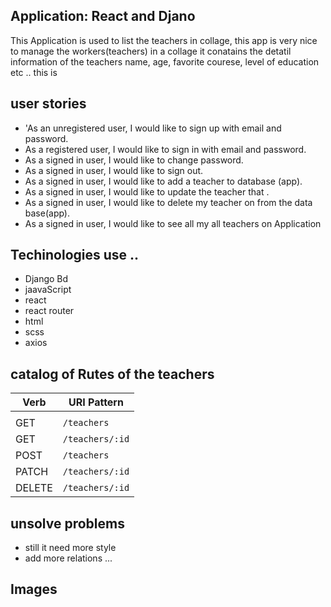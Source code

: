 ## Application: React and Djano

This Application is used to list the teachers in collage, this app is very nice to
manage the workers(teachers) in a collage it conatains the detatil information of  the teachers name, age, favorite courese, level of education etc ..
this is

## user stories

- 'As an unregistered user, I would like to sign up with email and password.
- As a registered user, I would like to sign in with email and password.
- As a signed in user, I would like to change password.
- As a signed in user, I would like to sign out.
-  As a signed in user, I would like to add a teacher to  database (app).
- As a signed in user, I would like to update the teacher that .
- As a signed in user, I would like to delete my  teacher on from the data base(app).
- As a signed in user, I would like to see all my all teachers on Application

## Techinologies use ..

- Django Bd
- jaavaScript
- react
- react router
- html
- scss
- axios

## catalog of Rutes  of the teachers


Verb   | URI Pattern            |
|--------|------------------------|
|   |   |
| GET      | `/teachers`        |
| GET      | `/teachers/:id`|
| POST     | `/teachers`|
| PATCH    | `/teachers/:id`|
| DELETE  | `/teachers/:id`|

## unsolve problems

- still it need more style
- add more relations ...

## Images
